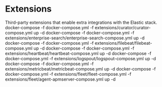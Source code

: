 # Extensions

Third-party extensions that enable extra integrations with the Elastic stack.
docker-compose -f docker-compose.yml -f extensions/curator/curator-compose.yml up -d
docker-compose -f docker-compose.yml -f extensions/enterprise-search/enterprise-search-compose.yml up -d
docker-compose -f docker-compose.yml -f extensions/filebeat/filebeat-compose.yml up -d
docker-compose -f docker-compose.yml -f extensions/heartbeat/heartbeat-compose.yml up -d
docker-compose -f docker-compose.yml -f extensions/logspout/logspout-compose.yml up -d
docker-compose -f docker-compose.yml -f extensions/metricbeat/metricbeat-compose.yml up -d
docker-compose -f docker-compose.yml -f extensions/fleet/fleet-compose.yml -f extensions/fleet/agent-apmserver-compose.yml up -d